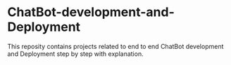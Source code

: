 # ChatBot-development-and-Deployment
This reposity contains projects related to end to end ChatBot development and Deployment step by step with explanation.
